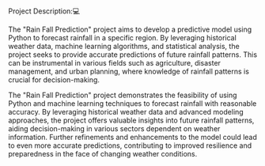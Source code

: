Project Description:💻

The "Rain Fall Prediction" project aims to develop a predictive model using Python to forecast rainfall in a specific region. By leveraging historical weather data, machine learning algorithms, and statistical analysis, the project seeks to provide accurate predictions of future rainfall patterns. This can be instrumental in various fields such as agriculture, disaster management, and urban planning, where knowledge of rainfall patterns is crucial for decision-making.

The "Rain Fall Prediction" project demonstrates the feasibility of using Python and machine learning techniques to forecast rainfall with reasonable accuracy. By leveraging historical weather data and advanced modeling approaches, the project offers valuable insights into future rainfall patterns, aiding decision-making in various sectors dependent on weather information. Further refinements and enhancements to the model could lead to even more accurate predictions, contributing to improved resilience and preparedness in the face of changing weather conditions.
